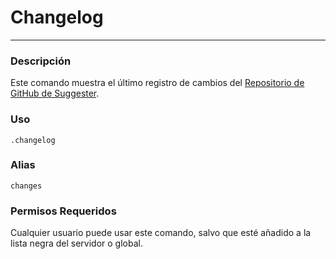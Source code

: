 # Changelog
---
### Descripción
Este comando muestra el último registro de cambios del [Repositorio de GitHub de Suggester](https://github.com/Suggester-Bot/Suggester).
### Uso
```
.changelog
```
### Alias
`changes`
### Permisos Requeridos
Cualquier usuario puede usar este comando, salvo que esté añadido a la lista negra del servidor o global.
